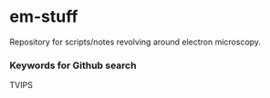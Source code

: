 # em-stuff
Repository for scripts/notes revolving around electron microscopy.

### Keywords for Github search
TVIPS
